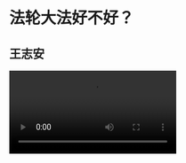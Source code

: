 # 法轮大法好不好？

## 王志安

<video src="https://github.com/fldfhbh/fldfhbh.github.io/releases/download/v1.0/20231218-1.mp4">

法轮功内讧，邪教内部机密曝光，大法帝国何去何从？（上）｜法轮功｜内讧｜李洪志｜邪教｜虞超｜神韵｜大纪元｜新唐人｜干净世界｜王局拍案20231218
